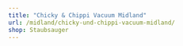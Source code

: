 ```yaml
---
title: "Chicky & Chippi Vacuum Midland"
url: /midland/chicky-und-chippi-vacuum-midland/
shop: Staubsauger
---
```

